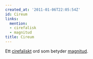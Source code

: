 ```yaml
---
created_at: '2011-01-06T22:05:54Z'
id: Cireum
links:
  mention:
  - cirefalisk
  - magnitud
title: Cireum
---
```


Ett [cirefaliskt] ord som betyder [magnitud].

  [cirefaliskt]: cirefalisk
  [magnitud]: magnitud
